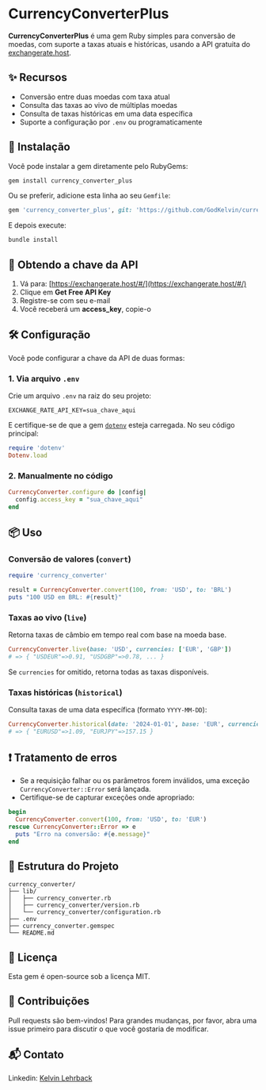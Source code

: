 # CurrencyConverterPlus

**CurrencyConverterPlus** é uma gem Ruby simples para conversão de moedas, com suporte a taxas atuais e históricas, usando a API gratuita do [exchangerate.host](https://exchangerate.host/).

## ✨ Recursos

- Conversão entre duas moedas com taxa atual
- Consulta das taxas ao vivo de múltiplas moedas
- Consulta de taxas históricas em uma data específica
- Suporte a configuração por `.env` ou programaticamente

## 🔧 Instalação

Você pode instalar a gem diretamente pelo RubyGems:

```bash
gem install currency_converter_plus
```

Ou se preferir, adicione esta linha ao seu `Gemfile`:
```ruby
gem 'currency_converter_plus', git: 'https://github.com/GodKelvin/currency_converter_plus.git',  tag: 'v0.1.0'
```

E depois execute:

```bash
bundle install
```

## 🔑 Obtendo a chave da API

1. Vá para: [https://exchangerate.host/#/](https://exchangerate.host/#/)
2. Clique em **Get Free API Key**
3. Registre-se com seu e-mail
4. Você receberá um **access_key**, copie-o

## 🛠️ Configuração

Você pode configurar a chave da API de duas formas:

### 1. Via arquivo `.env`

Crie um arquivo `.env` na raiz do seu projeto:

```env
EXCHANGE_RATE_API_KEY=sua_chave_aqui
```

E certifique-se de que a gem [`dotenv`](https://github.com/bkeepers/dotenv) esteja carregada. No seu código principal:

```ruby
require 'dotenv'
Dotenv.load
```

### 2. Manualmente no código

```ruby
CurrencyConverter.configure do |config|
  config.access_key = "sua_chave_aqui"
end
```

## 📦 Uso

### Conversão de valores (`convert`)

```ruby
require 'currency_converter'

result = CurrencyConverter.convert(100, from: 'USD', to: 'BRL')
puts "100 USD em BRL: #{result}"
```

### Taxas ao vivo (`live`)

Retorna taxas de câmbio em tempo real com base na moeda base.

```ruby
CurrencyConverter.live(base: 'USD', currencies: ['EUR', 'GBP'])
# => { "USDEUR"=>0.91, "USDGBP"=>0.78, ... }
```

Se `currencies` for omitido, retorna todas as taxas disponíveis.

### Taxas históricas (`historical`)

Consulta taxas de uma data específica (formato `YYYY-MM-DD`):

```ruby
CurrencyConverter.historical(date: '2024-01-01', base: 'EUR', currencies: ['USD', 'JPY'])
# => { "EURUSD"=>1.09, "EURJPY"=>157.15 }
```

## ❗ Tratamento de erros

- Se a requisição falhar ou os parâmetros forem inválidos, uma exceção `CurrencyConverter::Error` será lançada.
- Certifique-se de capturar exceções onde apropriado:

```ruby
begin
  CurrencyConverter.convert(100, from: 'USD', to: 'EUR')
rescue CurrencyConverter::Error => e
  puts "Erro na conversão: #{e.message}"
end
```

## 📁 Estrutura do Projeto

```
currency_converter/
├── lib/
│   ├── currency_converter.rb
│   ├── currency_converter/version.rb
│   └── currency_converter/configuration.rb
├── .env
├── currency_converter.gemspec
└── README.md
```

## 📄 Licença

Esta gem é open-source sob a licença MIT.

## 🤝 Contribuições

Pull requests são bem-vindos! Para grandes mudanças, por favor, abra uma issue primeiro para discutir o que você gostaria de modificar.

## 📬 Contato

Linkedin: [Kelvin Lehrback](https://www.linkedin.com/in/kelvin-lehrback/)
